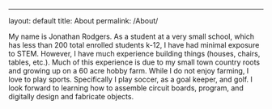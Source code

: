 ---
layout: default
title: About
permalink:  /About/


My name is Jonathan Rodgers. As a student at a very small school, which has less than 200 total enrolled students k-12, I have had minimal exposure to STEM. However, I have much experience building things (houses, chairs, tables, etc.). Much of this experience is due to my small town country roots and growing up on a 60 acre hobby farm. While I do not enjoy farming, I love to play sports. Specifically I play soccer, as a goal keeper, and golf. I look forward to learning how to assemble circuit boards, program, and digitally design and fabricate objects.